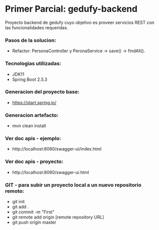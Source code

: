 # Primer Parcial: gedufy-backend
Proyecto backend de gedufy cuyo objetivo es proveer servicios REST con las funcionalidades requeridas.

### Pasos de la solucion:
-  Refactor: PersonaController y PeronaService -> save() -> findAll().

### Tecnologias utilizadas:
- JDK11
- Spring Boot 2.5.3

### Generacion del proyecto base:
-  https://start.spring.io/

### Generacion artefacto:
-  mvn clean install

### Ver doc apis - ejemplo:
-  http://localhost:8080/swagger-ui/index.html

### Ver doc apis - proyecto:
-  http://localhost:8080/swagger-ui.html

### GIT - para subir un proyecto local a un nuevo repositorio remoto:
-  git init
-  git add .
-  git commit -m "First"
-  git remote add origin [remote repository URL]
-  git push origin master


